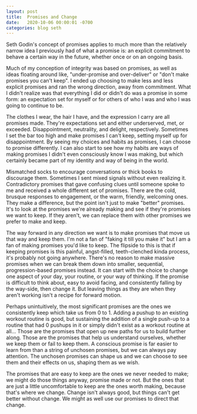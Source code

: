 ```yaml
---
layout: post
title:  Promises and Change
date:   2020-10-06 00:00:01 -0700
categories: blog seth
---
```


Seth Godin's concept of promises applies to much more than the relatively narrow idea I previously had of what a promise is: an explicit commitment to behave a certain way in the future, whether once or on an ongoing basis.

Much of my conception of integrity was based on promises, as well as ideas floating around like, "under-promise and over-deliver" or "don't make promises you can't keep". I ended up choosing to make less and less explicit promises and ran the wrong direction, away from commitment. What I didn't realize was that everything I did or didn't do was a promise in some form: an expectation set for myself or for others of who I was and who I was going to continue to be. 

The clothes I wear, the hair I have, and the expression I carry are all promises made. They're expectations set and either underserved, met, or exceeded. Disappointment, neutrality, and delight, respectively. Sometimes I set the bar too high and make promises I can't keep, setting myself up for disappointment. By seeing my choices and habits as promises, I can choose to promise differently. I can also start to see how my habits are ways of making promises I didn't even consciously know I was making, but which certainly became part of my identity and way of being in the world. 

Mismatched socks to encourage conversations or thick books to discourage them. Sometimes I sent mixed signals without even realizing it. Contradictory promises that gave confusing clues until someone spoke to me and received a whole different set of promises. There are the cold, brusque responses to engagement, or the warm, friendly, welcoming ones. They make a difference, but the point isn't just to make "better" promises. It's to look at the promises we're already making and see if they're promises we want to keep. If they aren't, we can replace them with other promises we prefer to make and keep. 

The way forward in any direction we want is to make promises that move us that way and keep them. I'm not a fan of "faking it till you make it" but I am a fan of making promises you'd like to keep. The flipside to this is that if keeping promises is this painful, angst-filled, teeth-clenched kinda process, it's probably not going anywhere. There's no reason to make massive promises when we can break them down into smaller, sequential, progression-based promises instead. It can start with the choice to change one aspect of your day, your routine, or your way of thinking. If the promise is difficult to think about, easy to avoid facing, and consistently falling by the way-side, then change it. But leaving things as they are when they aren't working isn't a recipe for forward motion.

Perhaps unintuitively, the most significant promises are the ones we consistently keep which take us from 0 to 1. Adding a pushup to an existing workout routine is good, but sustaining the addition of a single push-up to a routine that had 0 pushups in it or simply didn't exist as a workout routine at all... Those are the promises that open up new paths for us to build further along. Those are the promises that help us understand ourselves, whether we keep them or fail to keep them. A conscious promise is far easier to learn from than a string of unchosen promises, but we can always pay attention. The unchosen promises can shape us and we can choose to see them and their effects on us, shaping them as we wish.

The promises that are easy to keep are the ones we never needed to make; we might do those things anyway, promise made or not. But the ones that are just a little uncomfortable to keep are the ones worth making, because that's where we change. Change isn't always good, but things can't get better without change. We might as well use our promises to direct that change. 


































